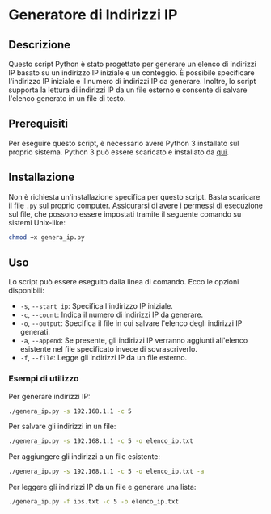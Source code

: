 # Generatore di Indirizzi IP

## Descrizione
Questo script Python è stato progettato per generare un elenco di indirizzi IP basato su un indirizzo IP iniziale e un conteggio. È possibile specificare l'indirizzo IP iniziale e il numero di indirizzi IP da generare. Inoltre, lo script supporta la lettura di indirizzi IP da un file esterno e consente di salvare l'elenco generato in un file di testo.

## Prerequisiti
Per eseguire questo script, è necessario avere Python 3 installato sul proprio sistema. Python 3 può essere scaricato e installato da [qui](https://www.python.org/downloads/).

## Installazione
Non è richiesta un'installazione specifica per questo script. Basta scaricare il file `.py` sul proprio computer. Assicurarsi di avere i permessi di esecuzione sul file, che possono essere impostati tramite il seguente comando su sistemi Unix-like:

```bash
chmod +x genera_ip.py
```

## Uso
Lo script può essere eseguito dalla linea di comando. Ecco le opzioni disponibili:

- `-s`, `--start_ip`: Specifica l'indirizzo IP iniziale.
- `-c`, `--count`: Indica il numero di indirizzi IP da generare.
- `-o`, `--output`: Specifica il file in cui salvare l'elenco degli indirizzi IP generati.
- `-a`, `--append`: Se presente, gli indirizzi IP verranno aggiunti all'elenco esistente nel file specificato invece di sovrascriverlo.
- `-f`, `--file`: Legge gli indirizzi IP da un file esterno.

### Esempi di utilizzo
Per generare indirizzi IP:

```bash
./genera_ip.py -s 192.168.1.1 -c 5
```

Per salvare gli indirizzi in un file:

```bash
./genera_ip.py -s 192.168.1.1 -c 5 -o elenco_ip.txt
```

Per aggiungere gli indirizzi a un file esistente:

```bash
./genera_ip.py -s 192.168.1.1 -c 5 -o elenco_ip.txt -a
```

Per leggere gli indirizzi IP da un file e generare una lista:

```bash
./genera_ip.py -f ips.txt -c 5 -o elenco_ip.txt
```

